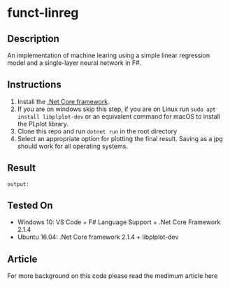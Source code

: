 # funct-linreg

## Description

An implementation of machine learing using a simple linear regression model and a single-layer neural network in F#.

## Instructions

1. Install the [.Net Core framework](https://www.microsoft.com/net/learn/get-started).
2. If you are on windows skip this step, if you are on Linux run `sudo apt install libplplot-dev` or an equivalent command for macOS to install the PLplot library.
3. Clone this repo and run `dotnet run` in the root directory
4. Select an appropriate option for plotting the final result. Saving as a jpg should work for all operating systems.

## Result
```
output: 
```


## Tested On
- Windows 10: VS Code + F# Language Support + .Net Core Framework 2.1.4
- Ubuntu 16.04: .Net Core framework 2.1.4 + libplplot-dev


## Article
For more background on this code please read the medimum article here